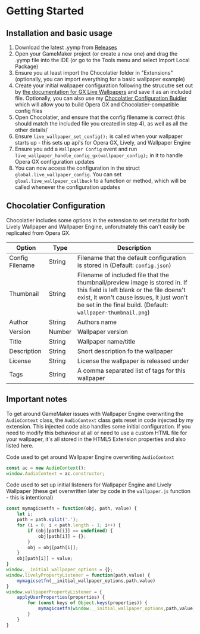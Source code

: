 # Getting Started

## Installation and basic usage

1. Download the latest .yymp from [Releases](https://github.com/Sidorakh/chocolatier/releases)
2. Open your GameMaker project (or create a new one) and drag the .yymp file into the IDE (or go to the Tools menu and select Import Local Package)
3. Ensure you at least import the Chocolatier folder in "Extensions" (optionally, you can import everything for a basic wallpaper example)
4. Create your initial wallpaper configuration following the strucutre set out by [the documentation for GX Live Wallpapers](https://manual.gamemaker.io/beta/en/GameMaker_Language/GML_Reference/Live_Wallpapers/wallpaper_set_config.htm) and save it as an included file. Optionally, you can also use my [Chocolatier Configuration Buidler](https://tools.sidorakh.net/chocolatier) which will allow you to build Opera GX and Chocolatier-compatible config files
5. Open Chocolatier, and ensure that the config filename is correct (this should match the included file you created in step 4), as well as all the other details/
6. Ensure `live_wallpaper_set_config();` is called when your wallpaper starts up - this sets up api's for Opera GX, Lively, and Wallpaper Engine
7. Ensure you add a `Wallpaper Config` event and run `live_wallpaper_handle_config_gx(wallpaper_config);` in it to handle Opera GX configuration updates
8. You can now access the configuration in the struct `global.live_wallpaper_config`. You can set `gloal.live_wallpaper_callback` to a function or method, which will be called whenever the configuration updates

## Chocolatier Configuration

Chocolatier includes some options in the extension to set metadat for both Lively Wallpaper and Wallpaper Engine, unforutnately this can't easily be replicated from Opera GX. 

| Option | Type | Description |
| - | - | - |
| Config Filename | String | Filename that the default configuration is stored in (Default: `config.json`) |
| Thumbnail | String | Filename of included file that the thumbnail/preview image is stored in. If this field is left blank or the file doens't exist, it won't cause issues, it just won't be set in the final build. (Default: `wallpaper-thumbnail.png`) |
| Author | String | Authors name | 
| Version | Number | Wallpaper version |
| Title | String | Wallpaper name/title |
| Description | String | Short description fo the wallpaper |
| License | String | License the wallpaper is released under | 
| Tags | String | A comma separated list of tags for this wallpaper |


## Important notes

To get around GameMaker issues with Wallpaper Engine overwriting the `AudioContext` class, the `AudioContext` class gets reset in code injected by my extension. This injected code also handles some initial configuration. If you need to modify this behaviour at all or need to use a custom HTML file for your wallpaper, it's all stored in the HTML5 Extension properties and also listed here. 


Code used to get around Wallpaper Engine overwriting `AudioContext`
```js
const ac = new AudioContext();
window.AudioContext = ac.constructor;
```

Code used to set up initial listeners for Wallpaper Engine and Lively Wallpaper (these get overwritten later by code in the `wallpaper.js` function - this is intentional)

```js
const mymagicsetfn = function(obj, path, value) {
    let i;
    path = path.split('.');
    for (i = 0; i < path.length - 1; i++) {
        if (obj[path[i]] == undefined) {
            obj[path[i]] = {};
        }
        obj = obj[path[i]];
    }
    obj[path[i]] = value;
}
window.__initial_wallpaper_options = {};
window.livelyPropertyListener = function(path,value) {
    mymagicsetfn(__initial_wallpaper_options,path,value)
}
window.wallpaperPropertyListener = {
    applyUserProperties(properties) {
        for (const keys of Object.keys(properties)) {
            mymagicsetfn(window.__initial_wallpaper_options,path,value);
        }
    }
}
```
